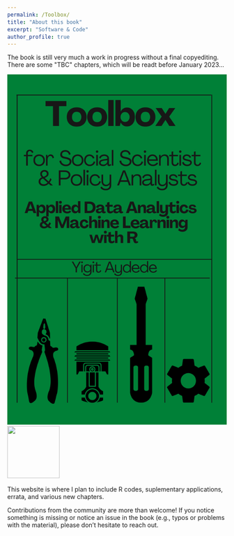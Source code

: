 ```yaml
---
permalink: /Toolbox/
title: "About this book"
excerpt: "Software & Code"
author_profile: true
---
```


The book is still very much a work in progress without a final copyediting.  There are some "TBC" chapters, which will be readt before January 2023...  
  
![](/images/cover3.png)  
<img src="/uploads/d19fcc3d3b4d313c8cd7960a343463b6/table.png"  width="120" height="120">  
  
This website is where I plan to include R codes, suplementary applications, errata, and various new chapters.

Contributions from the community are more than welcome! If you notice something is missing or notice an issue in the book (e.g., typos or problems with the material), please don’t hesitate to reach out. 
